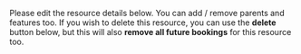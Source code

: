 Please edit the resource details below. You can add / remove parents and features too. If you wish to delete this resource, you can use the __delete__ button below, but this will also __remove all future bookings__ for this resource too.